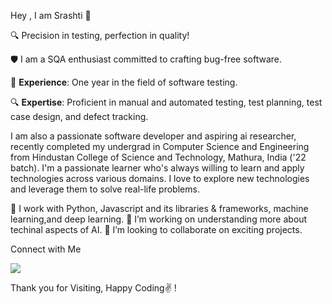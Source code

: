 Hey , I am Srashti 👋

🔍 Precision in testing, perfection in quality! 

🛡️ I am a SQA enthusiast committed to crafting bug-free software.

💼 **Experience**: One year in the field of software testing.

🔍 **Expertise**: Proficient in manual and automated testing, test planning, test case design, and defect tracking.


I am also a passionate software developer and aspiring ai researcher, recently completed my undergrad in Computer Science and Engineering from Hindustan College of Science and Technology, Mathura, India ('22 batch). I'm a passionate learner who's always willing to learn and apply technologies across various domains. I love to explore new technologies and leverage them to solve real-life problems.

🔭 I work with Python, Javascript and its libraries & frameworks, machine learning,and deep learning.
🌱 I’m working on understanding more about techinal aspects of AI.
🤝 I’m looking to collaborate on exciting projects.

Connect with Me 

[<img src="https://img.shields.io/badge/linkedin-%230077B5.svg?&style=for-the-badge&logo=linkedin&logoColor=white" />](https://www.linkedin.com/in/gsrashti06/)

Thank you for Visiting, Happy Coding✌️ !
